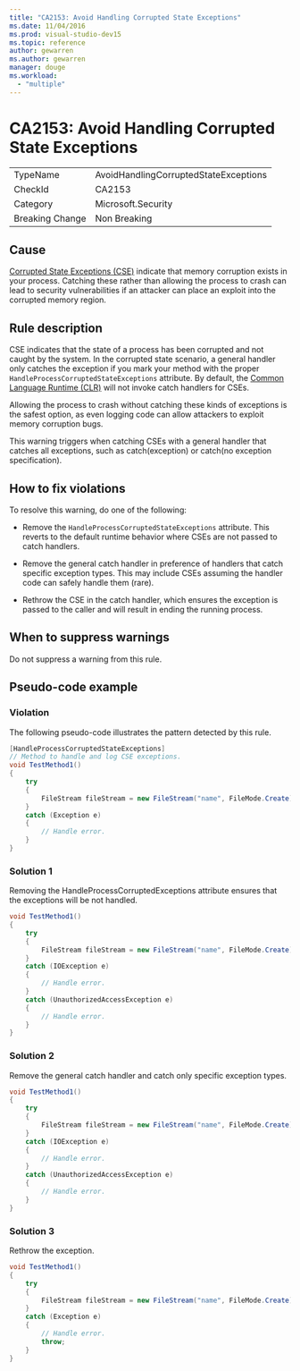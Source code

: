 ```yaml
---
title: "CA2153: Avoid Handling Corrupted State Exceptions"
ms.date: 11/04/2016
ms.prod: visual-studio-dev15
ms.topic: reference
author: gewarren
ms.author: gewarren
manager: douge
ms.workload:
  - "multiple"
---
```

# CA2153: Avoid Handling Corrupted State Exceptions

|||
|-|-|
|TypeName|AvoidHandlingCorruptedStateExceptions|
|CheckId|CA2153|
|Category|Microsoft.Security|
|Breaking Change|Non Breaking|

## Cause

[Corrupted State Exceptions (CSE)](https://msdn.microsoft.com/magazine/dd419661.aspx) indicate that memory corruption exists in your process. Catching these rather than allowing the process to crash can lead to security vulnerabilities if an attacker can place an exploit into the corrupted memory region.

## Rule description

CSE indicates that the state of a process has been corrupted and not caught by the system. In the corrupted state scenario, a general handler only catches the exception if you mark your method with the proper `HandleProcessCorruptedStateExceptions` attribute. By default, the [Common Language Runtime (CLR)](/dotnet/standard/clr) will not invoke catch handlers for CSEs.

Allowing the process to crash without catching these kinds of exceptions is the safest option, as even logging code can allow attackers to exploit memory corruption bugs.

This warning triggers when catching CSEs with a general handler that catches all exceptions, such as catch(exception) or catch(no exception specification).

## How to fix violations

To resolve this warning, do one of the following:

- Remove the `HandleProcessCorruptedStateExceptions` attribute. This reverts to the default runtime behavior where CSEs are not passed to catch handlers.

- Remove the general catch handler in preference of handlers that catch specific exception types. This may include CSEs assuming the handler code can safely handle them (rare).

- Rethrow the CSE in the catch handler, which ensures the exception is passed to the caller and will result in ending the running process.

## When to suppress warnings

Do not suppress a warning from this rule.

## Pseudo-code example

### Violation

The following pseudo-code illustrates the pattern detected by this rule.

```csharp
[HandleProcessCorruptedStateExceptions]
// Method to handle and log CSE exceptions.
void TestMethod1()
{
    try
    {
        FileStream fileStream = new FileStream("name", FileMode.Create);
    }
    catch (Exception e)
    {
        // Handle error.
    }
}
```

### Solution 1

Removing the HandleProcessCorruptedExceptions attribute ensures that the exceptions will be not handled.

```csharp
void TestMethod1()
{
    try
    {
        FileStream fileStream = new FileStream("name", FileMode.Create);
    }
    catch (IOException e)
    {
        // Handle error.
    }
    catch (UnauthorizedAccessException e)
    {
        // Handle error.
    }
}
```

### Solution 2

Remove the general catch handler and catch only specific exception types.

```csharp
void TestMethod1()
{
    try
    {
        FileStream fileStream = new FileStream("name", FileMode.Create);
    }
    catch (IOException e)
    {
        // Handle error.
    }
    catch (UnauthorizedAccessException e)
    {
        // Handle error.
    }
}
```

### Solution 3

Rethrow the exception.

```csharp
void TestMethod1()
{
    try
    {
        FileStream fileStream = new FileStream("name", FileMode.Create);
    }
    catch (Exception e)
    {
        // Handle error.
        throw;
    }
}
```